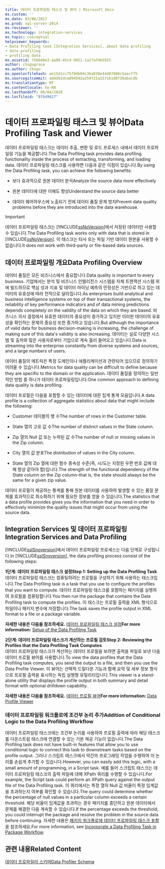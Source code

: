 ```yaml
---
title: 데이터 프로파일링 태스크 및 뷰어 | Microsoft Docs
ms.custom: ''
ms.date: 03/06/2017
ms.prod: sql-server-2014
ms.reviewer: ''
ms.technology: integration-services
ms.topic: conceptual
helpviewer_keywords:
- Data Profiling task [Integration Services], about data profiling
- data profiling
- profiling data
ms.assetid: 756840e3-aa09-45cd-9951-1a17af4b5925
author: chugugrace
ms.author: chugu
ms.openlocfilehash: ae15d1cc75f8db04c36a830e44d07800c5aecf75
ms.sourcegitcommit: ad4d92dce894592a259721a1571b1d8736abacdb
ms.translationtype: MT
ms.contentlocale: ko-KR
ms.lasthandoff: 08/04/2020
ms.locfileid: "87649627"
---
```

# <a name="data-profiling-task-and-viewer"></a><span data-ttu-id="728ca-102">데이터 프로파일링 태스크 및 뷰어</span><span class="sxs-lookup"><span data-stu-id="728ca-102">Data Profiling Task and Viewer</span></span>
  <span data-ttu-id="728ca-103">데이터 프로파일링 태스크는 데이터 추출, 변환 및 로드 프로세스 내에서 데이터 프로파일링 기능을 제공합니다.</span><span class="sxs-lookup"><span data-stu-id="728ca-103">The Data Profiling task provides data profiling functionality inside the process of extracting, transforming, and loading data.</span></span> <span data-ttu-id="728ca-104">데이터 프로파일링 태스크를 사용하면 다음과 같은 이점이 있습니다.</span><span class="sxs-lookup"><span data-stu-id="728ca-104">By using the Data Profiling task, you can achieve the following benefits:</span></span>  
  
-   <span data-ttu-id="728ca-105">보다 효과적으로 원본 데이터 분석</span><span class="sxs-lookup"><span data-stu-id="728ca-105">Analyze the source data more effectively</span></span>  
  
-   <span data-ttu-id="728ca-106">원본 데이터에 대한 이해도 향상</span><span class="sxs-lookup"><span data-stu-id="728ca-106">Understand the source data better</span></span>  
  
-   <span data-ttu-id="728ca-107">데이터 웨어하우스에 노출되기 전에 데이터 품질 문제 방지</span><span class="sxs-lookup"><span data-stu-id="728ca-107">Prevent data quality problems before they are introduced into the data warehouse.</span></span>  
  
> [!IMPORTANT]  
>  <span data-ttu-id="728ca-108">데이터 프로파일링 태스크는 [!INCLUDE[ssNoVersion](../../includes/ssnoversion-md.md)]에서 저장된 데이터만 사용할 수 있습니다.</span><span class="sxs-lookup"><span data-stu-id="728ca-108">The Data Profiling task works only with data that is stored in [!INCLUDE[ssNoVersion](../../includes/ssnoversion-md.md)].</span></span> <span data-ttu-id="728ca-109">이 태스크는 타사 또는 파일 기반 데이터 원본을 사용할 수 없습니다.</span><span class="sxs-lookup"><span data-stu-id="728ca-109">It does not work with third-party or file-based data sources.</span></span>  
  
## <a name="data-profiling-overview"></a><span data-ttu-id="728ca-110">데이터 프로파일링 개요</span><span class="sxs-lookup"><span data-stu-id="728ca-110">Data Profiling Overview</span></span>  
 <span data-ttu-id="728ca-111">데이터 품질은 모든 비즈니스에서 중요합니다.</span><span class="sxs-lookup"><span data-stu-id="728ca-111">Data quality is important to every business.</span></span> <span data-ttu-id="728ca-112">기업에서는 분석 및 비즈니스 인텔리전스 시스템을 자체 트랜잭션 시스템 위에 빌드하므로 핵심 성과 지표 및 데이터 마이닝 예측의 안정성은 기반으로 하고 있는 데이터의 유효성에 따라 전적으로 달라집니다.</span><span class="sxs-lookup"><span data-stu-id="728ca-112">As enterprises build analytical and business intelligence systems on top of their transactional systems, the reliability of key performance indicators and of data mining predictions depends completely on the validity of the data on which they are based.</span></span> <span data-ttu-id="728ca-113">비즈니스 의사 결정에서 유효한 데이터의 중요성이 증가하고 있지만 이러한 데이터의 유효성을 확인하는 문제의 중요성 또한 증가하고 있습니다.</span><span class="sxs-lookup"><span data-stu-id="728ca-113">But although the importance of valid data for business decision-making is increasing, the challenge of making sure of this data's validity is also increasing.</span></span> <span data-ttu-id="728ca-114">데이터는 실로 다양한 시스템 및 출처와 많은 사용자로부터 기업으로 계속 흘러 들어오고 있습니다.</span><span class="sxs-lookup"><span data-stu-id="728ca-114">Data is streaming into the enterprise constantly from diverse systems and sources, and a large numbers of users.</span></span>  
  
 <span data-ttu-id="728ca-115">데이터 품질의 메트릭은 특정 도메인이나 애플리케이션과 관련되어 있으므로 정의하기 어려울 수 있습니다.</span><span class="sxs-lookup"><span data-stu-id="728ca-115">Metrics for data quality can be difficult to define because they are specific to the domain or the application.</span></span> <span data-ttu-id="728ca-116">데이터 품질을 정의하는 일반적인 방법 중 하나가 데이터 프로파일링입니다.</span><span class="sxs-lookup"><span data-stu-id="728ca-116">One common approach to defining data quality is data profiling.</span></span>  
  
 <span data-ttu-id="728ca-117">데이터 프로필은 다음을 포함할 수 있는 데이터에 대한 집계 통계 모음입니다.</span><span class="sxs-lookup"><span data-stu-id="728ca-117">A data profile is a collection of aggregate statistics about data that might include the following:</span></span>  
  
-   <span data-ttu-id="728ca-118">Customer 테이블의 행 수</span><span class="sxs-lookup"><span data-stu-id="728ca-118">The number of rows in the Customer table.</span></span>  
  
-   <span data-ttu-id="728ca-119">State 열의 고유 값 수</span><span class="sxs-lookup"><span data-stu-id="728ca-119">The number of distinct values in the State column.</span></span>  
  
-   <span data-ttu-id="728ca-120">Zip 열의 Null 값 또는 누락된 값 수</span><span class="sxs-lookup"><span data-stu-id="728ca-120">The number of null or missing values in the Zip column.</span></span>  
  
-   <span data-ttu-id="728ca-121">City 열의 값 분포</span><span class="sxs-lookup"><span data-stu-id="728ca-121">The distribution of values in the City column.</span></span>  
  
-   <span data-ttu-id="728ca-122">State 열의 Zip 열에 대한 함수 종속성 수준(즉, 시/도는 지정된 우편 번호 값에 대해 항상 같아야 함)입니다.</span><span class="sxs-lookup"><span data-stu-id="728ca-122">The strength of the functional dependency of the State column on the Zip column-that is, the state should always be the same for a given zip value.</span></span>  
  
 <span data-ttu-id="728ca-123">데이터 프로필이 제공하는 통계를 통해 원본 데이터를 사용하여 발생할 수 있는 품질 문제를 효과적으로 최소화하기 위해 필요한 정보를 얻을 수 있습니다.</span><span class="sxs-lookup"><span data-stu-id="728ca-123">The statistics that a data profile provides gives you the information that you need in order to effectively minimize the quality issues that might occur from using the source data.</span></span>  
  
## <a name="integration-services-and-data-profiling"></a><span data-ttu-id="728ca-124">Integration Services 및 데이터 프로파일링</span><span class="sxs-lookup"><span data-stu-id="728ca-124">Integration Services and Data Profiling</span></span>  
 <span data-ttu-id="728ca-125">[!INCLUDE[ssISnoversion](../../includes/ssisnoversion-md.md)]에서 데이터 프로파일링 프로세스는 다음 단계로 구성됩니다.</span><span class="sxs-lookup"><span data-stu-id="728ca-125">In [!INCLUDE[ssISnoversion](../../includes/ssisnoversion-md.md)], the data profiling process consist of the following steps:</span></span>  
  
 <span data-ttu-id="728ca-126">**1단계: 데이터 프로파일링 태스크 설정**</span><span class="sxs-lookup"><span data-stu-id="728ca-126">**Step 1: Setting up the Data Profiling Task**</span></span>  
 <span data-ttu-id="728ca-127">데이터 프로파일링 태스크는 컴퓨팅하려는 프로필을 구성하기 위해 사용하는 태스크입니다.</span><span class="sxs-lookup"><span data-stu-id="728ca-127">The Data Profiling task is a task that you use to configure the profiles that you want to compute.</span></span> <span data-ttu-id="728ca-128">데이터 프로파일링 태스크를 포함하는 패키지를 실행하여 프로필을 컴퓨팅합니다.</span><span class="sxs-lookup"><span data-stu-id="728ca-128">You then run the package that contains the Data Profiling task to compute the profiles.</span></span> <span data-ttu-id="728ca-129">이 태스크는 프로필 출력을 XML 형식으로 파일이나 패키지 변수에 저장합니다.</span><span class="sxs-lookup"><span data-stu-id="728ca-129">The task saves the profile output in XML format to a file or a package variable.</span></span>  
  
 <span data-ttu-id="728ca-130">**자세한 내용은 다음을 참조하세요.** [데이터 프로파일링 태스크 설정](data-profiling-task.md)</span><span class="sxs-lookup"><span data-stu-id="728ca-130">**For more information:** [Setup of the Data Profiling Task](data-profiling-task.md)</span></span>  
  
 <span data-ttu-id="728ca-131">**2단계: 데이터 프로파일링 태스크가 계산하는 프로필 검토**</span><span class="sxs-lookup"><span data-stu-id="728ca-131">**Step 2: Reviewing the Profiles that the Data Profiling Task Computes**</span></span>  
 <span data-ttu-id="728ca-132">데이터 프로파일링 태스크가 계산하는 데이터 프로필을 보려면 출력을 파일로 보낸 다음 데이터 프로필 뷰어를 사용합니다.</span><span class="sxs-lookup"><span data-stu-id="728ca-132">To view the data profiles that the Data Profiling task computes, you send the output to a file, and then you use the Data Profile Viewer.</span></span> <span data-ttu-id="728ca-133">이 뷰어는 선택적 드릴다운 기능과 함께 요약 및 세부 정보 형식으로 프로필 출력을 표시하는 독립 실행형 유틸리티입니다.</span><span class="sxs-lookup"><span data-stu-id="728ca-133">This viewer is a stand-alone utility that displays the profile output in both summary and detail format with optional drilldown capability.</span></span>  
  
 <span data-ttu-id="728ca-134">**자세한 내용은 다음을 참조하세요.** [데이터 프로필 뷰어](data-profile-viewer.md)</span><span class="sxs-lookup"><span data-stu-id="728ca-134">**For more information:** [Data Profile Viewer](data-profile-viewer.md)</span></span>  
  
### <a name="addition-of-conditional-logic-to-the-data-profiling-workflow"></a><span data-ttu-id="728ca-135">데이터 프로파일링 워크플로에 조건부 논리 추가</span><span class="sxs-lookup"><span data-stu-id="728ca-135">Addition of Conditional Logic to the Data Profiling Workflow</span></span>  
 <span data-ttu-id="728ca-136">데이터 프로파일링 태스크에는 조건부 논리를 사용하여 프로필 출력에 따라 해당 태스크를 다운스트림 태스크에 연결할 수 있는 기본 제공 기능이 없습니다.</span><span class="sxs-lookup"><span data-stu-id="728ca-136">The Data Profiling task does not have built-in features that allow you to use conditional logic to connect this task to downstream tasks based on the profile output.</span></span> <span data-ttu-id="728ca-137">그러나 스크립트 태스크에서 약간의 프로그래밍 작업을 수행하여 이 논리를 손쉽게 추가할 수 있습니다.</span><span class="sxs-lookup"><span data-stu-id="728ca-137">However, you can easily add this logic, with a small amount of programming, in a Script task.</span></span> <span data-ttu-id="728ca-138">예를 들어 스크립트 태스크는 데이터 프로파일링 태스크의 출력 파일에 대해 XPath 쿼리를 수행할 수 있습니다.</span><span class="sxs-lookup"><span data-stu-id="728ca-138">For example, the Script task could perform an XPath query against the output file of the Data Profiling task.</span></span> <span data-ttu-id="728ca-139">이 쿼리에서는 특정 열의 Null 값 비율이 특정 임계값을 초과하는지 여부를 확인할 수 있습니다.</span><span class="sxs-lookup"><span data-stu-id="728ca-139">The query could determine whether the percentage of null values in a particular column exceeds a certain threshold.</span></span> <span data-ttu-id="728ca-140">해당 비율이 임계값을 초과하는 경우 패키지를 중단하고 원본 데이터에서 문제를 해결한 다음 계속할 수 있습니다.</span><span class="sxs-lookup"><span data-stu-id="728ca-140">If the percentage exceeds the threshold, you could interrupt the package and resolve the problem in the source data before continuing.</span></span> <span data-ttu-id="728ca-141">자세한 내용은 [패키지 워크플로에 데이터 프로파일링 태스크 포함](incorporate-a-data-profiling-task-in-package-workflow.md)을 참조하세요.</span><span class="sxs-lookup"><span data-stu-id="728ca-141">For more information, see [Incorporate a Data Profiling Task in Package Workflow](incorporate-a-data-profiling-task-in-package-workflow.md).</span></span>  
  
## <a name="related-content"></a><span data-ttu-id="728ca-142">관련 내용</span><span class="sxs-lookup"><span data-stu-id="728ca-142">Related Content</span></span>  
 [<span data-ttu-id="728ca-143">데이터 프로파일러 스키마</span><span class="sxs-lookup"><span data-stu-id="728ca-143">Data Profiler Schema</span></span>](https://go.microsoft.com/fwlink/?LinkId=251524)  
  
  
